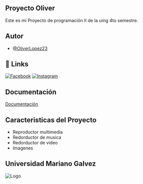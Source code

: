 
## Proyecto Oliver

Este es mi Proyecto de programación II de la umg 4to semestre.

## Autor

- [@OliverLopez23](https://www.github.com/Oliverlopez23)

## 🔗 Links
[![Facebook](https://img.shields.io/badge/Facebook-0A66C2?style=for-the-badge&logo=facebook&logoColor=white)](https://www.facebook.com/share/1DJ9P1Xbrr/)
[![Instagram](https://img.shields.io/badge/Instagram-c20a66?style=for-the-badge&logo=instagram&logoColor=white)](https://www.instagram.com/oliverlopez653/profilecard/?igsh=MWlhOWZuZzR3czhjNQ==)



## Documentación

[Documentación](https://drive.google.com/drive/folders/1J-WPCeQFplvb8Mt4RL0mlwc-AjcZP5vi)


## Caracteristicas del Proyecto

- Reproductor multimedia 
- Redorductor de musica
- Redorductor de video
- Imagenes



## Universidad Mariano Galvez
![Logo](https://upload.wikimedia.org/wikipedia/commons/thumb/1/15/Escudo_de_la_universidad_Mariano_G%C3%A1lvez_Guatemala.svg/800px-Escudo_de_la_universidad_Mariano_G%C3%A1lvez_Guatemala.svg.png)

